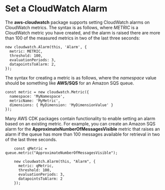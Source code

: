 # Set a CloudWatch Alarm<a name="how_to_set_cw_alarm"></a>

The **aws\-cloudwatch** package supports setting CloudWatch alarms on CloudWatch metrics\. The syntax is as follows, where *METRIC* is a CloudWatch metric you have created, and the alarm is raised there are more than 100 of the measured metrics in two of the last three seconds:

```
new cloudwatch.Alarm(this, 'Alarm', {
  metric: METRIC,
  threshold: 100,
  evaluationPeriods: 3,
  datapointsToAlarm: 2,
});
```

The syntax for creating a metric is as follows, where the *namespace* value should be something like **AWS/SQS** for an Amazon SQS queue\.

```
const metric = new cloudwatch.Metric({
  namespace: 'MyNamespace',
  metricName: 'MyMetric',
  dimensions: { MyDimension: 'MyDimensionValue' }
});
```

Many AWS CDK packages contain functionality to enable setting an alarm based on an existing metric\. For example, you can create an Amazon SQS alarm for the **ApproximateNumberOfMessagesVisible** metric that raises an alarm if the queue has more than 100 messages available for retrieval in two of the last three seconds\.

```
    const qMetric = queue.metric("ApproximateNumberOfMessagesVisible");

    new cloudwatch.Alarm(this, "Alarm", {
      metric: qMetric,
      threshold: 100,
      evaluationPeriods: 3,
      datapointsToAlarm: 2
    });
```